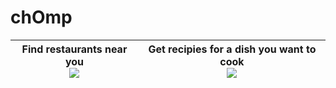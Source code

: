 # chOmp


| Find restaurants near you </br> ![](assets/findfood.gif)   | Get recipies for a dish you want to cook </br> ![](assets/letscook.gif)  |
|---|---|





